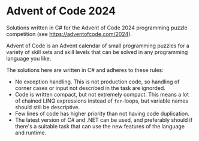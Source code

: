 ﻿# Advent of Code 2024

Solutions written in C# for the Advent of Code 2024 programming puzzle competition (see https://adventofcode.com/2024).

Advent of Code is an Advent calendar of small programming puzzles for a variety of skill sets and skill levels that can be solved in any programming language you like.

The solutions here are written in C# and adheres to these rules:

- No exception handling. This is not production code, so handling of corner cases or input not
  described in the task are ignorded.
- Code is written compact, but not extremely compact. This means a lot of chained LINQ expressions
  instead of `for`-loops, but variable names should still be descriptive.
- Few lines of code has higher priority than not having code duplication.
- The latest version of C# and .NET can be used, and preferably should if there's a suitable task
  that can use the new features of the language and runtime.
